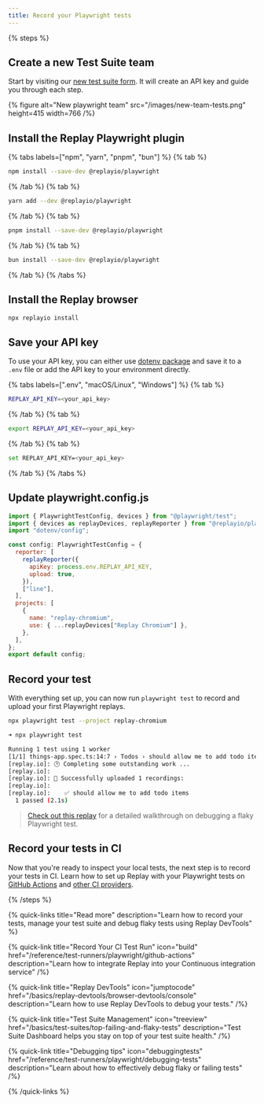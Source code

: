 ```yaml
---
title: Record your Playwright tests
---
```


{% steps %}

## Create a new Test Suite team

Start by visiting our [new test suite form](https://app.replay.io/team/new/tests).
It will create an API key and guide you through each step.

{% figure
    alt="New playwright team"
    src="/images/new-team-tests.png"
    height=415
    width=766
/%}

## Install the Replay Playwright plugin

{% tabs labels=["npm", "yarn", "pnpm", "bun"] %}
{% tab %}

```sh
npm install --save-dev @replayio/playwright
```

{% /tab %}
{% tab %}

```sh
yarn add --dev @replayio/playwright
```

{% /tab %}
{% tab %}

```sh
pnpm install --save-dev @replayio/playwright
```

{% /tab %}
{% tab %}

```sh
bun install --save-dev @replayio/playwright
```

{% /tab %}
{% /tabs %}

## Install the Replay browser

```sh
npx replayio install
```

## Save your API key

To use your API key, you can either use [dotenv package](https://www.npmjs.com/package/dotenv) and save it to a `.env` file or add the API key to your environment directly.

{% tabs labels=[".env", "macOS/Linux", "Windows"] %}
{% tab %}

```bash {% fileName=".env" %}
REPLAY_API_KEY=<your_api_key>
```

{% /tab %}
{% tab %}

```sh
export REPLAY_API_KEY=<your_api_key>
```

{% /tab %}
{% tab %}

```sh
set REPLAY_API_KEY=<your_api_key>
```

{% /tab %}
{% /tabs %}

## Update playwright.config.js

```js {% fileName="playwright.config.ts" highlight=[2, "7-10","14-17"] lineNumbers=true %}
import { PlaywrightTestConfig, devices } from "@playwright/test";
import { devices as replayDevices, replayReporter } from "@replayio/playwright";
import "dotenv/config";

const config: PlaywrightTestConfig = {
  reporter: [
    replayReporter({
      apiKey: process.env.REPLAY_API_KEY,
      upload: true,
    }),
    ["line"],
  ],
  projects: [
    {
      name: "replay-chromium",
      use: { ...replayDevices["Replay Chromium"] },
    },
  ],
};
export default config;
```

## Record your test

With everything set up, you can now run `playwright test` to record and upload your first Playwright replays.

```sh
npx playwright test --project replay-chromium
```

```sh
➜ npx playwright test

Running 1 test using 1 worker
[1/1] things-app.spec.ts:14:7 › Todos › should allow me to add todo items
[replay.io]: 🕑 Completing some outstanding work ...
[replay.io]:
[replay.io]: 🚀 Successfully uploaded 1 recordings:
[replay.io]:
[replay.io]:    ✅ should allow me to add todo items
  1 passed (2.1s)
```

> [Check out this replay](https://replay.help/playwright-flake-debug) for a detailed walkthrough on debugging a flaky Playwright test.

## Record your tests in CI

Now that you're ready to inspect your local tests, the next step is to record your tests in CI. Learn how to set up Replay with your Playwright tests on [GitHub Actions](/reference/test-runners/playwright/github-actions) and [other CI providers](/reference/test-runners/playwright/other-ci-providers).

{% /steps %}

{% quick-links title="Read more" description="Learn how to record your tests, manage your test suite and debug flaky tests using Replay DevTools" %}

{% quick-link
  title="Record Your CI Test Run"
  icon="build"
  href="/reference/test-runners/playwright/github-actions"
  description="Learn how to integrate Replay into your Continuous integration service"
/%}

{% quick-link
  title="Replay DevTools"
  icon="jumptocode"
  href="/basics/replay-devtools/browser-devtools/console"
  description="Learn how to use Replay DevTools to debug your tests."
/%}

{% quick-link
  title="Test Suite Management"
  icon="treeview"
  href="/basics/test-suites/top-failing-and-flaky-tests"
  description="Test Suite Dashboard helps you stay on top of your test suite health."
/%}

{% quick-link
  title="Debugging tips"
  icon="debuggingtests"
  href="/reference/test-runners/playwright/debugging-tests"
  description="Learn about how to effectively debug flaky or failing tests"
/%}

{% /quick-links %}
